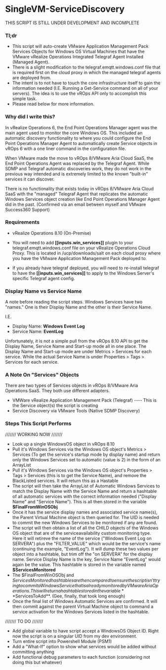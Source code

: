 # SingleVM-ServiceDiscovery
THIS SCRIPT IS STILL UNDER DEVELOPMENT AND INCOMPLETE
### Tl;dr
- This script will auto-create VMware Application Management Pack Services Objects for Windows OS Virtual Machines that have the VMware vRealize Operations Integrated Telegraf Agent Installed (Managed Agent). 
- There is a slight modification to the telegraf.emqtt.windows.conf file that is required first on the cloud proxy in which the managed telegraf agents are deployed from.
- The intent is to not have to touch the core infrastructure itself to gain the information needed (I.E. Running a Get-Service command on all of your servers). The idea is to use the vROps API only to accomplish this simple task.
- Please read below for more information.

### Why did I write this?
In vRealize Operations 6, the End Point Operations Manager agent was the main agent used to monitor the core Windows OS. This included an automatic discovery functionality to where you could configure the End Point Operations Manager Agent to automatically create Service objects in vROps 6 with a one liner command in the configuration file. 

When VMware made the move to vROps 8/VMware Aria Cloud SaaS, the End Point Operations Agent was replaced by the Telegraf Agent. While SDMP and Telegraf automatic discoveries work, they do not work in the previous way intended and is extremely limited to the known "built-in" services it can discover. 

There is no functionality that exists today in vROps 8/VMware Aria Cloud SaaS with the "managed" Telegraf Agent that replicates the automatic Windows Services object creation like End Point Operations Manager Agent did in the past. (Confirmed via an email between myself and VMware Success360 Support)
### Requirements

- vRealize Operations 8.10 (On-Premise)

- You will need to add **[[inputs.win_services]]** plugin to your telegraf.emqtt.windows.conf file on your vRealize Operations Cloud Proxy. This is located in /ucp/downloads/salt on each cloud proxy where you have the VMware Application Management Pack deployed to.

- If you already have telegraf deployed, you will need to re-install telegraf to have the **[[inputs.win_services]]** to apply to the Windows Server's specific Telegraf agent config.

### Display Name vs Service Name
A note before reading the script steps. Windows Services have two "names." One is their Display Name and the other is their Service Name.

I.E. 
- Display Name: **Windows Event Log**
- Service Name: **EventLog**

Unfortunately, it is not a simple pull from the vROps 8.10 API to get the Display Name, Service Name and Start-up mode all in one place. The Display Name and Start-up mode are under Metrics > Services for each service. While the actual Service Name is under Properties > Tags > Services for each service.

### A Note On "Services" Objects
There are two types of Services objects in vROps 8/VMware Aria Operations SaaS. They both use different adapters.

- VMWare vRealize Application Management Pack (Telegraf) ---- This is the Service object(s) the script is creating
- Service Discovery via VMware Tools (Native SDMP Discovery)

### Steps This Script Performs
/////// WORKING NOW ///////

- Look up a single WindowsOS object in vROps 8.10
- Pull it's Windows Services via the Windows OS object's Metrics > Services (To get the service's startup mode by display name) and return only the Windows Services set to automatic (value is 2) in the form of an ArrayList
- Pull it's Windows Services via the Windows OS object's Properties > Tags > Services (this is to get the Service Name), and remove the BlackListed services. It will return this as a Hastable
- The script will then take the ArrayList of Automatic Windows Services to match the Display Name with the Service Name and return a hashtable of all automatic services with the correct information needed ("Display Name" and "Service Name"). This is all then stored in the variable **$FinalFromWinOSObj**
- Once it has the service display names and associated service name(s), the Parent Virtual Machine object is then queried for. The UID is needed to commit the new Windows Services to be monitored if any are found.
- The script will then obtain a list of all the CHILD objects of the Windows OS object that are of the serviceavailability custom monitoring type. Here it will retireve the name of the service ("Windows Event Log on SERVERA") plus the "FILTER_VALUE" which would be the service's name (continuing the example, "EventLog"). It will dump these two values per object into a hashtable, but trim off the "on SERVERA" for the display name. Service Display Name is the key, Service Name "EventLog" would again be the value. This hashtable is stored in the variable named **$ServicesMonitored**
- The $FinalFromWinOSObj and $ServicesMonitored hashtables are then compared to ensure the script isn't trying to commit a Windows Service that is already monitored by VMware Aria Operations. This will return a hashtable stored in the variable **$ServicesToAdd**. (Gee, finally, that took long enough)
- Once the final list of Windows Automatic Services are confirmed. It will then commit against the parent Virtual Machine object to command a service activation for the Windows Services listed in the hashtable.

/////// TO DO ///////
- Add global variable to have script accept a WindowsOS Object ID. Right now the script is on a singular UID from my dev environment.
- Turn entire script into Powershell Module (PSM1)
- Add a "What-If" option to show what services would be added without committing anything
- Add functional debug parameters to each function (considering not doing this but whatever)
